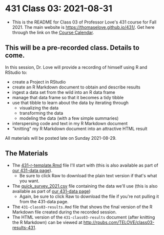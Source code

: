 # 431 Class 03: 2021-08-31

- This is the README for Class 03 of Professor Love's 431 course for Fall 2021. The main website is https://thomaselove.github.io/431/. Get here through the link on the [Course Calendar](https://thomaselove.github.io/431/calendar.html).

## This will be a pre-recorded class. Details to come.

In this session, Dr. Love will provide a recording of himself using R and RStudio to:

- create a Project in RStudio
- create an R Markdown document to obtain and describe results
- ingest a data set from the wild into an R data frame
- manage that data frame so that it becomes a tidy tibble
- use that tibble to learn about the data by iterating through
  - visualizing the data
  - transforming the data
  - modeling the data (with a few simple summaries)
- interspersing code and text in my R Markdown document
- "knitting" my R Markdown document into an attractive HTML result

All materials will be posted late on Sunday 2021-08-29.

## The Materials

- The [431-r-template.Rmd](https://github.com/THOMASELOVE/431-2021/blob/main/classes/class03/431-first-r-template.Rmd) file I'll start with (this is also available as part of [our 431-data page](https://github.com/THOMASELOVE/431-data)).
    - Be sure to click Raw to download the plain text version if that's what you want.
- The [quick_survey_2021.csv](https://github.com/THOMASELOVE/431-2021/blob/main/classes/class03/data/quick_survey_2021.csv) file containing the data we'll use (this is also available as part of [our 431-data page](https://github.com/THOMASELOVE/431-data))
    - Again, be sure to click Raw to download the file if you're not pulling it from the 431-data page.
- The `431-class03-results.Rmd` file that shows the final version of the R Markdown file created during the recorded session.
- The HTML version of the `431-class03-results` document (after knitting the R Markdown) can be viewed at http://rpubs.com/TELOVE/class03-results-431.

